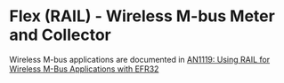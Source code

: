 # Flex (RAIL) - Wireless M-bus Meter and Collector

Wireless M-bus applications are documented in [AN1119: Using RAIL for Wireless M-Bus
Applications with EFR32](https://www.silabs.com/documents/public/application-notes/an1119-rail-wmbus.pdf)
